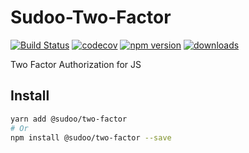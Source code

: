 # Sudoo-Two-Factor

[![Build Status](https://travis-ci.com/SudoDotDog/Two-Factor.svg?branch=master)](https://travis-ci.com/SudoDotDog/Two-Factor)
[![codecov](https://codecov.io/gh/SudoDotDog/Two-Factor/branch/master/graph/badge.svg)](https://codecov.io/gh/SudoDotDog/Two-Factor)
[![npm version](https://badge.fury.io/js/%40sudoo%2Ftwo-factor.svg)](https://www.npmjs.com/package/@sudoo/two-factor)
[![downloads](https://img.shields.io/npm/dm/@sudoo/two-factor.svg)](https://www.npmjs.com/package/@sudoo/two-factor)

Two Factor Authorization for JS

## Install

```sh
yarn add @sudoo/two-factor
# Or
npm install @sudoo/two-factor --save
```
